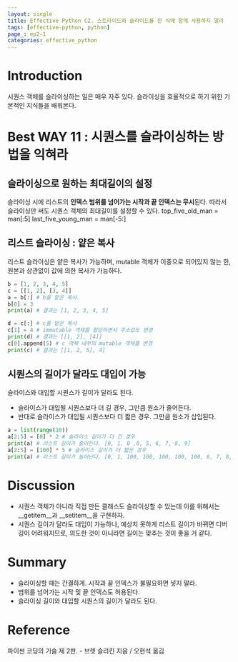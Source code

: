```yaml
---
layout: single
title: Effective Python C2. 스트라이드와 슬라이드를 한 식에 함께 사용하지 말라
tags: [effective-python, python]
page_: ep2-1
categories: effective_python
---
```

# Introduction
시퀀스 객체를 슬라이싱하는 일은 매우 자주 있다. 슬라이싱을 효율적으로 하기 위한 기본적인 지식들을 배워본다.


# Best WAY 11 : 시퀀스를 슬라이싱하는 방법을 익혀라
## 슬라이싱으로 원하는 최대길이의 설정
슬라이싱 시에 리스트의 **인덱스 범위를 넘어가는 시작과 끝 인덱스는 무시**된다. 따라서 슬라이싱만 써도 시퀀스 객체의 최대길이를 설정할 수 있다.
top_five_old_man = man[:5]
last_five_young_man = man[-5:]

## 리스트 슬라이싱 : 얕은 복사
리스트 슬라이싱은 얕은 복사가 가능하며, mutable 객체가 이중으로 되어있지 않는 한, 원본과 상관없이 값에 의한 복사가 가능하다.
```python
b = [1, 2, 3, 4, 5]
c = [[1, 2], [3, 4]]
a = b[:] # b를 얕은 복사. 
b[0] = 3
print(a) # 결과는 [1, 2, 3, 4, 5]

d = c[:] # c를 얕은 복사
c[1] = 4 # immutable 객체를 할당하면서 주소값도 변경 
print(d) # 결과는 [[1, 2], [4]]
c[0].append(5) # c 객체 내부의 mutable 객체를 변경
print(c) # 결과는 [[1, 2, 5], 4]
```

## 시퀀스의 길이가 달라도 대입이 가능
슬라이스와 대입할 시퀀스가 길이가 달라도 된다.
- 슬라이스가 대입될 시퀀스보다 더 길 경우, 그만큼 원소가 줄어든다.
- 반대로 슬라이스가 대입될 시퀀스보다 더 짧은 경우. 그만큼 원소가 삽입된다.
```python
a = list(range(10))
a[2:5] = [0] * 2 # 슬라이스 길이가 더 긴 경우
print(a) # 리스트 길이가 줄어든다. [0, 1, 0 ,0, 5, 6, 7, 8, 9]
a[2:5] = [100] * 5 # 슬라이스 길이가 더 짧은 경우
print(a) # 리스트 길이가 늘어난다. [0, 1, 100, 100, 100, 100, 100, 6, 7, 8, 9]
```

# Discussion
- 시퀀스 객체가 아니라 직접 만든 클래스도 슬라이싱할 수 있는데 이를 위해서는 __getitem__과 __setitem__을 구현하자.
- 시퀀스 길이가 달라도 대입이 가능하나, 예상치 못하게 리스트 길이가 바뀌면 디버깅이 어려워지므로, 의도한 것이 아니라면 길이는 맞추는 것이 좋을 거 같다.

# Summary
- 슬라이싱할 때는 간결하게. 시작과 끝 인덱스가 불필요하면 넣지 말라.
- 범위를 넘어가는 시작 및 끝 인덱스도 허용된다.
- 슬라이싱 길이와 대입할 시퀀스의 길이가 달라도 된다.


# Reference
파이썬 코딩의 기술 제 2판. -  브렛 슬리킨 지음 / 오현석 옮김   
